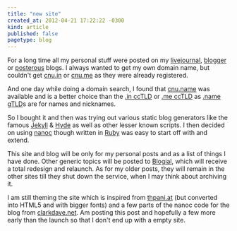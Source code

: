 ```yaml
---
title: "new site"
created_at: 2012-04-21 17:22:22 -0300
kind: article
published: false
pagetype: blog
---
```


For a long time all my personal stuff were posted on my [livejournal](http://cnu.livejournal.com), [blogger](http://cnus8n.blogspot.com) or [posterous](http://cnu.posterous.com) blogs. I always wanted to get my own domain name, but couldn't get [cnu.in](http://cnu.in) or [cnu.me](http://cnu.me) as they were already registered.

<!-- more -->

And one day while doing a domain search, I found that [cnu.name](http://cnu.name) was available and is a better choice than the [.in ccTLD](http://en.wikipedia.org/wiki/.in) or [.me ccTLD](http://en.wikipedia.org/wiki/.me) as [.name gTLD](http://en.wikipedia.org/wiki/.name)s are for names and nicknames. 

So I bought it and then was trying out various static blog generators like the famous [Jekyll](http://jekyllrb.com) & [Hyde](http://ringce.com/hyde) as well as other lesser known scripts. I then decided on using [nanoc](http://nanoc.stoneship.org/) though written in [Ruby](http://www.ruby-lang.org/) was easy to start off with and extend.

This site and blog will be only for my personal posts and as a list of things I have done. Other generic topics will be posted to [Blogial](http://blogial.com), which will receive a total redesign and relaunch. As for my older posts, they will remain in the other sites till they shut down the service, when I may think about archiving it. 

I am still theming the site which is inspired from [thpani.at](http://thpani.at) (but converted into HTML5 and with bigger fonts) and a few parts of the nanoc code for the blog from [clarkdave.net](http://clarkdave.net/2012/02/building-a-static-blog-with-nanoc/). Am posting this post and hopefully a few more early than the launch so that I don't end up with a empty site.

